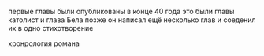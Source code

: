 первые главы были опубликованы в конце 40 года это были главы католист и глава Бела
позже он написал ещё несколько глав и соеденил их в одно стихотворение





хронрология романа 